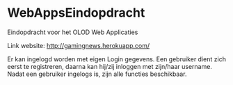 # WebAppsEindopdracht
Eindopdracht voor het OLOD Web Applicaties

Link website: http://gamingnews.herokuapp.com/

Er kan ingelogd worden met eigen Login gegevens. Een gebruiker dient zich eerst te registreren, daarna kan hij/zij inloggen met zijn/haar username. Nadat een gebruiker ingelogs is, zijn alle functies beschikbaar.
